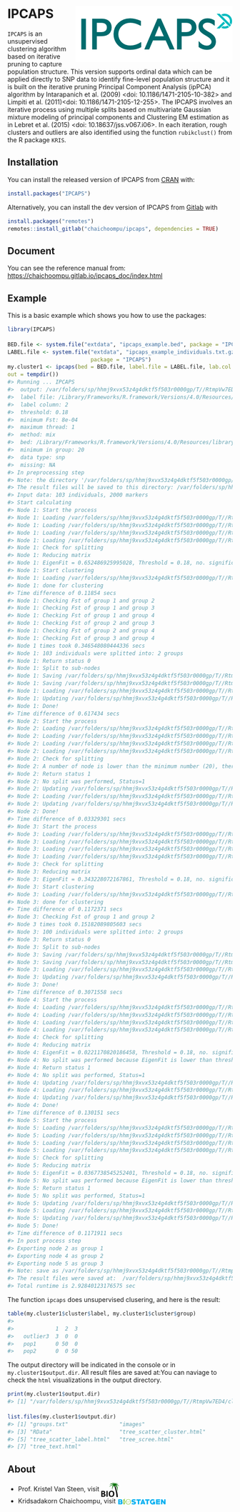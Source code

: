
<!-- README.md is generated from README.Rmd. Please edit that file -->

# IPCAPS <img src="man/figures/ipcaps_logo.png" align="right" />

<!-- badges: start -->

<!-- badges: end -->

`IPCAPS` is an unsupervised clustering algorithm based on iterative
pruning to capture population structure. This version supports ordinal
data which can be applied directly to SNP data to identify fine-level
population structure and it is built on the iterative pruning Principal
Component Analysis (ipPCA) algorithm by Intarapanich et al. (2009)
\<doi: 10.1186/1471-2105-10-382\> and Limpiti et al. (2011)\<doi:
10.1186/1471-2105-12-255\>. The IPCAPS involves an iterative process
using multiple splits based on multivariate Gaussian mixture modeling of
principal components and Clustering EM estimation as in Lebret et
al. (2015) \<doi: 10.18637/jss.v067.i06\>. In each iteration, rough
clusters and outliers are also identified using the function
`rubikclust()` from the R package `KRIS`.

## Installation

You can install the released version of IPCAPS from
[CRAN](https://CRAN.R-project.org) with:

``` r
install.packages("IPCAPS")
```

Alternatively, you can install the dev version of IPCAPS from
[Gitlab](https://gitlab.com/chaichoompu/ipcaps) with

``` r
install.packages("remotes")
remotes::install_gitlab("chaichoompu/ipcaps", dependencies = TRUE)
```

## Document

You can see the reference manual from:
<https://chaichoompu.gitlab.io/ipcaps_doc/index.html>

## Example

This is a basic example which shows you how to use the packages:

``` r
library(IPCAPS)

BED.file <- system.file("extdata", "ipcaps_example.bed", package = "IPCAPS")
LABEL.file <- system.file("extdata", "ipcaps_example_individuals.txt.gz",
                          package = "IPCAPS")
my.cluster1 <- ipcaps(bed = BED.file, label.file = LABEL.file, lab.col = 2,
out = tempdir())
#> Running ... IPCAPS 
#>  output: /var/folders/sp/hhmj9xvx53z4g4dktf5f503r0000gp/T//RtmpVw7ED4 
#>  label file: /Library/Frameworks/R.framework/Versions/4.0/Resources/library/IPCAPS/extdata/ipcaps_example_individuals.txt.gz
#>  label column: 2
#>  threshold: 0.18
#>  minimum Fst: 8e-04
#>  maximum thread: 1
#>  method: mix
#>  bed: /Library/Frameworks/R.framework/Versions/4.0/Resources/library/IPCAPS/extdata/ipcaps_example.bed
#>  minimum in group: 20
#>  data type: snp
#>  missing: NA
#> In preprocessing step
#> Note: the directory '/var/folders/sp/hhmj9xvx53z4g4dktf5f503r0000gp/T//RtmpVw7ED4' is existed. 
#> The result files will be saved to this directory: /var/folders/sp/hhmj9xvx53z4g4dktf5f503r0000gp/T//RtmpVw7ED4/cluster_output 
#> Input data: 103 individuals, 2000 markers
#> Start calculating
#> Node 1: Start the process
#> Node 1: Loading /var/folders/sp/hhmj9xvx53z4g4dktf5f503r0000gp/T//RtmpVw7ED4/cluster_output/RData/tree.RData
#> Node 1: Loading /var/folders/sp/hhmj9xvx53z4g4dktf5f503r0000gp/T//RtmpVw7ED4/cluster_output/RData/condition.RData
#> Node 1: Loading /var/folders/sp/hhmj9xvx53z4g4dktf5f503r0000gp/T//RtmpVw7ED4/cluster_output/RData/rawdata.RData
#> Node 1: Loading /var/folders/sp/hhmj9xvx53z4g4dktf5f503r0000gp/T//RtmpVw7ED4/cluster_output/RData/node1.RData
#> Node 1: Check for splitting
#> Node 1: Reducing matrix
#> Node 1: EigenFit = 0.652486925995028, Threshold = 0.18, no. significant PCs = 3
#> Node 1: Start clustering
#> Node 1: Loading /var/folders/sp/hhmj9xvx53z4g4dktf5f503r0000gp/T//RtmpVw7ED4/cluster_output/RData/node1.RData
#> Node 1: done for clustering
#> Time difference of 0.11854 secs
#> Node 1: Checking Fst of group 1 and group 2
#> Node 1: Checking Fst of group 1 and group 3
#> Node 1: Checking Fst of group 1 and group 4
#> Node 1: Checking Fst of group 2 and group 3
#> Node 1: Checking Fst of group 2 and group 4
#> Node 1: Checking Fst of group 3 and group 4
#> Node 1 times took 0.346548080444336 secs
#> Node 1: 103 individuals were splitted into: 2 groups
#> Node 1: Return status 0
#> Node 1: Split to sub-nodes
#> Node 1: Saving /var/folders/sp/hhmj9xvx53z4g4dktf5f503r0000gp/T//RtmpVw7ED4/cluster_output/RData/node2.RData
#> Node 1: Saving /var/folders/sp/hhmj9xvx53z4g4dktf5f503r0000gp/T//RtmpVw7ED4/cluster_output/RData/node3.RData
#> Node 1: Loading /var/folders/sp/hhmj9xvx53z4g4dktf5f503r0000gp/T//RtmpVw7ED4/cluster_output/RData/tree.RData
#> Node 1: Updating /var/folders/sp/hhmj9xvx53z4g4dktf5f503r0000gp/T//RtmpVw7ED4/cluster_output/RData/tree.RData
#> Node 1: Done!
#> Time difference of 0.617434 secs
#> Node 2: Start the process
#> Node 2: Loading /var/folders/sp/hhmj9xvx53z4g4dktf5f503r0000gp/T//RtmpVw7ED4/cluster_output/RData/tree.RData
#> Node 2: Loading /var/folders/sp/hhmj9xvx53z4g4dktf5f503r0000gp/T//RtmpVw7ED4/cluster_output/RData/condition.RData
#> Node 2: Loading /var/folders/sp/hhmj9xvx53z4g4dktf5f503r0000gp/T//RtmpVw7ED4/cluster_output/RData/rawdata.RData
#> Node 2: Loading /var/folders/sp/hhmj9xvx53z4g4dktf5f503r0000gp/T//RtmpVw7ED4/cluster_output/RData/node2.RData
#> Node 2: Check for splitting
#> Node 2: A number of node is lower than the minimum number (20), therefore split was not performed
#> Node 2: Return status 1
#> Node 2: No split was performed, Status=1
#> Node 2: Updating /var/folders/sp/hhmj9xvx53z4g4dktf5f503r0000gp/T//RtmpVw7ED4/cluster_output/RData/leafnode.RData
#> Node 2: Loading /var/folders/sp/hhmj9xvx53z4g4dktf5f503r0000gp/T//RtmpVw7ED4/cluster_output/RData/tree.RData
#> Node 2: Updating /var/folders/sp/hhmj9xvx53z4g4dktf5f503r0000gp/T//RtmpVw7ED4/cluster_output/RData/tree.RData
#> Node 2: Done!
#> Time difference of 0.03329301 secs
#> Node 3: Start the process
#> Node 3: Loading /var/folders/sp/hhmj9xvx53z4g4dktf5f503r0000gp/T//RtmpVw7ED4/cluster_output/RData/tree.RData
#> Node 3: Loading /var/folders/sp/hhmj9xvx53z4g4dktf5f503r0000gp/T//RtmpVw7ED4/cluster_output/RData/condition.RData
#> Node 3: Loading /var/folders/sp/hhmj9xvx53z4g4dktf5f503r0000gp/T//RtmpVw7ED4/cluster_output/RData/rawdata.RData
#> Node 3: Loading /var/folders/sp/hhmj9xvx53z4g4dktf5f503r0000gp/T//RtmpVw7ED4/cluster_output/RData/node3.RData
#> Node 3: Check for splitting
#> Node 3: Reducing matrix
#> Node 3: EigenFit = 0.343228072167861, Threshold = 0.18, no. significant PCs = 3
#> Node 3: Start clustering
#> Node 3: Loading /var/folders/sp/hhmj9xvx53z4g4dktf5f503r0000gp/T//RtmpVw7ED4/cluster_output/RData/node3.RData
#> Node 3: done for clustering
#> Time difference of 0.1172371 secs
#> Node 3: Checking Fst of group 1 and group 2
#> Node 3 times took 0.15182089805603 secs
#> Node 3: 100 individuals were splitted into: 2 groups
#> Node 3: Return status 0
#> Node 3: Split to sub-nodes
#> Node 3: Saving /var/folders/sp/hhmj9xvx53z4g4dktf5f503r0000gp/T//RtmpVw7ED4/cluster_output/RData/node4.RData
#> Node 3: Saving /var/folders/sp/hhmj9xvx53z4g4dktf5f503r0000gp/T//RtmpVw7ED4/cluster_output/RData/node5.RData
#> Node 3: Loading /var/folders/sp/hhmj9xvx53z4g4dktf5f503r0000gp/T//RtmpVw7ED4/cluster_output/RData/tree.RData
#> Node 3: Updating /var/folders/sp/hhmj9xvx53z4g4dktf5f503r0000gp/T//RtmpVw7ED4/cluster_output/RData/tree.RData
#> Node 3: Done!
#> Time difference of 0.3071558 secs
#> Node 4: Start the process
#> Node 4: Loading /var/folders/sp/hhmj9xvx53z4g4dktf5f503r0000gp/T//RtmpVw7ED4/cluster_output/RData/tree.RData
#> Node 4: Loading /var/folders/sp/hhmj9xvx53z4g4dktf5f503r0000gp/T//RtmpVw7ED4/cluster_output/RData/condition.RData
#> Node 4: Loading /var/folders/sp/hhmj9xvx53z4g4dktf5f503r0000gp/T//RtmpVw7ED4/cluster_output/RData/rawdata.RData
#> Node 4: Loading /var/folders/sp/hhmj9xvx53z4g4dktf5f503r0000gp/T//RtmpVw7ED4/cluster_output/RData/node4.RData
#> Node 4: Check for splitting
#> Node 4: Reducing matrix
#> Node 4: EigenFit = 0.0221170820186458, Threshold = 0.18, no. significant PCs = 
#> Node 4: No split was performed because EigenFit is lower than threshold
#> Node 4: Return status 1
#> Node 4: No split was performed, Status=1
#> Node 4: Updating /var/folders/sp/hhmj9xvx53z4g4dktf5f503r0000gp/T//RtmpVw7ED4/cluster_output/RData/leafnode.RData
#> Node 4: Loading /var/folders/sp/hhmj9xvx53z4g4dktf5f503r0000gp/T//RtmpVw7ED4/cluster_output/RData/tree.RData
#> Node 4: Updating /var/folders/sp/hhmj9xvx53z4g4dktf5f503r0000gp/T//RtmpVw7ED4/cluster_output/RData/tree.RData
#> Node 4: Done!
#> Time difference of 0.130151 secs
#> Node 5: Start the process
#> Node 5: Loading /var/folders/sp/hhmj9xvx53z4g4dktf5f503r0000gp/T//RtmpVw7ED4/cluster_output/RData/tree.RData
#> Node 5: Loading /var/folders/sp/hhmj9xvx53z4g4dktf5f503r0000gp/T//RtmpVw7ED4/cluster_output/RData/condition.RData
#> Node 5: Loading /var/folders/sp/hhmj9xvx53z4g4dktf5f503r0000gp/T//RtmpVw7ED4/cluster_output/RData/rawdata.RData
#> Node 5: Loading /var/folders/sp/hhmj9xvx53z4g4dktf5f503r0000gp/T//RtmpVw7ED4/cluster_output/RData/node5.RData
#> Node 5: Check for splitting
#> Node 5: Reducing matrix
#> Node 5: EigenFit = 0.0367738545252401, Threshold = 0.18, no. significant PCs = 
#> Node 5: No split was performed because EigenFit is lower than threshold
#> Node 5: Return status 1
#> Node 5: No split was performed, Status=1
#> Node 5: Updating /var/folders/sp/hhmj9xvx53z4g4dktf5f503r0000gp/T//RtmpVw7ED4/cluster_output/RData/leafnode.RData
#> Node 5: Loading /var/folders/sp/hhmj9xvx53z4g4dktf5f503r0000gp/T//RtmpVw7ED4/cluster_output/RData/tree.RData
#> Node 5: Updating /var/folders/sp/hhmj9xvx53z4g4dktf5f503r0000gp/T//RtmpVw7ED4/cluster_output/RData/tree.RData
#> Node 5: Done!
#> Time difference of 0.1171911 secs
#> In post process step
#> Exporting node 2 as group 1
#> Exporting node 4 as group 2
#> Exporting node 5 as group 3
#> Note: save as /var/folders/sp/hhmj9xvx53z4g4dktf5f503r0000gp/T//RtmpVw7ED4/cluster_output/groups.txt
#> The result files were saved at:  /var/folders/sp/hhmj9xvx53z4g4dktf5f503r0000gp/T//RtmpVw7ED4/cluster_output 
#> Total runtime is 2.92840123176575 sec
```

The function `ipcaps` does unsupervised clusering, and here is the
result:

``` r
table(my.cluster1$cluster$label, my.cluster1$cluster$group)
#>           
#>             1  2  3
#>   outlier3  3  0  0
#>   pop1      0 50  0
#>   pop2      0  0 50
```

The output directory will be indicated in the console or in
`my.cluster1$output.dir`. All result files are saved at:You can naviage
to check the `html` visualizations in the output directory.

``` r
print(my.cluster1$output.dir)
#> [1] "/var/folders/sp/hhmj9xvx53z4g4dktf5f503r0000gp/T//RtmpVw7ED4/cluster_output"

list.files(my.cluster1$output.dir)
#> [1] "groups.txt"                "images"                   
#> [3] "RData"                     "tree_scatter_cluster.html"
#> [5] "tree_scatter_label.html"   "tree_scree.html"          
#> [7] "tree_text.html"
```

## About

  - Prof. Kristel Van Steen, visit
    <a href="http://bio3.giga.ulg.ac.be/" border=0 style="border:0; text-decoration:none; outline:none"><img width="40px" src="man/figures/bio3_logo.png" align="center" /></a><br />
  - Kridsadakorn Chaichoompu, visit
    <a href="http://www.biostatgen.org/" border=0 style="border:0; text-decoration:none; outline:none"><img width="110px" src="man/figures/biostatgen_logo.png" align="center" /></a><br />
